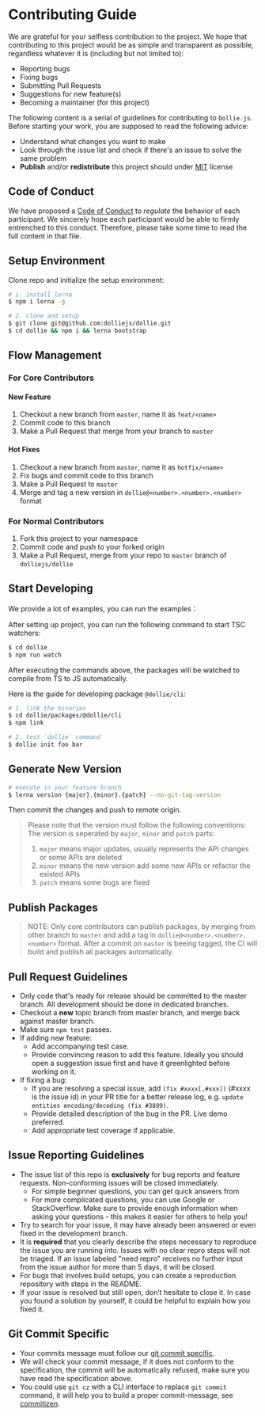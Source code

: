 # Contributing Guide

We are grateful for your selfless contribution to the project. We hope that contributing to this project would be as simple and transparent as possible, regardless whatever it is (including but not limited to):

- Reporting bugs
- Fixing bugs
- Submitting Pull Requests
- Suggestions for new feature(s)
- Becoming a maintainer (for this project)

The following content is a serial of guidelines for contributing to `Dollie.js`. Before starting your work, you are supposed to read the following advice:

- Understand what changes you want to make
- Look through the issue list and check if there's an issue to solve the same problem
- **Publish** and/or **redistribute** this project should under [MIT](LICENSE) license

## Code of Conduct

We have proposed a [Code of Conduct](CODE_OF_CONDUCT.md) to *regulate* the behavior of each participant. We sincerely hope each participant would be able to firmly entrenched to this conduct. Therefore, please take some time to read the full content in that file.

## Setup Environment

Clone repo and initialize the setup environment:

```bash
# i. install lerna
$ npm i lerna -g

# 2. clone and setup
$ git clone git@github.com:dolliejs/dollie.git
$ cd dollie && npm i && lerna bootstrap
```

## Flow Management

### For Core Contributors

#### New Feature

1. Checkout a new branch from `master`, name it as `feat/<name>`
2. Commit code to this branch
3. Make a Pull Request that merge from your branch to `master`

#### Hot Fixes

1. Checkout a new branch from `master`, name it as `hotfix/<name>`
2. Fix bugs and commit code to this branch
3. Make a Pull Request to `master`
4. Merge and tag a new version in `dollie@<number>.<number>.<number>` format

### For Normal Contributors

1. Fork this project to your namespace
2. Commit code and push to your forked origin
3. Make a Pull Request, merge from your repo to `master` branch of `dolliejs/dollie`

## Start Developing

We provide a lot of examples, you can run the examples：

After setting up project, you can run the following command to start TSC watchers:

```bash
$ cd dollie
$ npm run watch
```

After executing the commands above, the packages will be watched to compile from TS to JS automatically.

Here is the guide for developing package `@dollie/cli`:

```bash
# 1. link the binaries
$ cd dollie/packages/@dollie/cli
$ npm link

# 2. test `dollie` command
$ dollie init foo bar
```

## Generate New Version

```bash
# execute in your feature branch
$ lerna version {major}.{minor}.{patch} --no-git-tag-version
```

Then commit the changes and push to remote origin.

> Please note that the version must follow the following conventions:
> The version is seperated by `major`, `minor` and `patch` parts:
> 1. `major` means major updates, usually represents the API changes or some APIs are deleted
> 2. `minor` means the new version add some new APIs or refactor the existed APIs
> 3. `patch` means some bugs are fixed

## Publish Packages

> NOTE: Only core contributors can publish packages, by merging from other branch to `master` and add a tag in `dollie@<number>.<number>.<number>` format. After a commit on `master` is beeing tagged, the CI will build and publish all packages automatically.

## Pull Request Guidelines

- Only code that's ready for release should be committed to the master branch. All development should be done in dedicated branches.
- Checkout a **new** topic branch from master branch, and merge back against master branch.
- Make sure `npm test` passes.
- If adding new feature:
  - Add accompanying test case.
  - Provide convincing reason to add this feature. Ideally you should open a suggestion issue first and have it greenlighted before working on it.
- If fixing a bug:
  - If you are resolving a special issue, add `(fix #xxxx[,#xxx])` (#xxxx is the issue id) in your PR title for a better release log, e.g. `update entities encoding/decoding (fix #3899)`.
  - Provide detailed description of the bug in the PR. Live demo preferred.
  - Add appropriate test coverage if applicable.

## Issue Reporting Guidelines

- The issue list of this repo is **exclusively** for bug reports and feature requests. Non-conforming issues will be closed immediately.
  - For simple beginner questions, you can get quick answers from
  - For more complicated questions, you can use Google or StackOverflow. Make sure to provide enough information when asking your questions - this makes it easier for others to help you!
- Try to search for your issue, it may have already been answered or even fixed in the development branch.
- It is **required** that you clearly describe the steps necessary to reproduce the issue you are running into. Issues with no clear repro steps will not be triaged. If an issue labeled "need repro" receives no further input from the issue author for more than 5 days, it will be closed.
- For bugs that involves build setups, you can create a reproduction repository with steps in the README.
- If your issue is resolved but still open, don’t hesitate to close it. In case you found a solution by yourself, it could be helpful to explain how you fixed it.

## Git Commit Specific

- Your commits message must follow our [git commit specific](./GIT_COMMIT_SPECIFIC.md).
- We will check your commit message, if it does not conform to the specification, the commit will be automatically refused, make sure you have read the specification above.
- You could use `git cz` with a CLI interface to replace `git commit` command, it will help you to build a proper commit-message, see [commitizen](https://github.com/commitizen/cz-cli).
